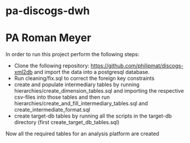 # pa-discogs-dwh
# PA Roman Meyer

In order to run this project perform the following steps:
- Clone the following repository: https://github.com/philipmat/discogs-xml2db and import the data into a postgresql database.
- Run cleaning/fix.sql to correct the foreign key constraints
- create and populate intermediary tables by running hierarchies/create_dimension_tables.sql and importing the respective csv-files into those tables and then run hierarchies/create_and_fill_intermediary_tables.sql and create_intermediate_format.sql
- create target-db tables by running all the scripts in the target-db directory (first create_target_db_tables.sql)

Now all the required tables for an analysis platform are created
